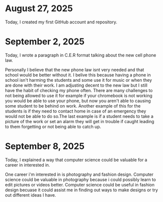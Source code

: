 # August 27, 2025

Today, I created my first GitHub account and repository.

# September 2, 2025

Today, I wrote a paragraph in C.E.R format talking about the new cell phone law.

Personally I believe that the new phone law isnt very needed and that school would be better without it. I belive this because having a phone in school isn't harming the students and some use it for music or when they are done with their work. I am adjusting decent to the new law but I still have the habit of checking my phone often. There are many challenges to not being allowed to use it for example if your chromebook is not working you would be able to use your phone, but now you aren't able to causing some student to be behind on work. Another example of this for the students is if they need to contact home in case of an emergency they would not be able to do so.The last example is if a student needs to take a picture of the work or set an alarm they will get in trouble if caught leading to them forgetting or not being able to catch up.

# September 8, 2025

Today, I explained a way that computer science could be valuable for a career in interested in.

One career i'm interested in is photography and fashion design. Computer science could be valuable in photography because i could possibly learn to edit pictures or videos better. Computer science could be useful in fashion design becuase it could assist me in finding out ways to make designs or try out different ideas I have.

